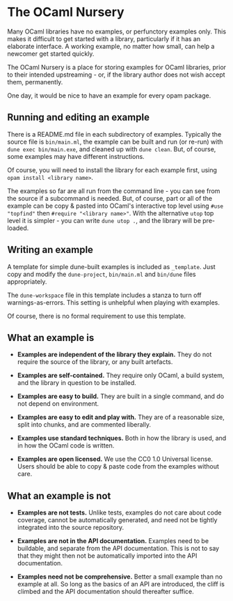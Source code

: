 # The OCaml Nursery

Many OCaml libraries have no examples, or perfunctory examples only. This makes
it difficult to get started with a library, particularly if it has an elaborate
interface. A working example, no matter how small, can help a newcomer get
started quickly.

The OCaml Nursery is a place for storing examples for OCaml libraries, prior to
their intended upstreaming - or, if the library author does not wish accept
them, permanently.

One day, it would be nice to have an example for every opam package.

## Running and editing an example

There is a README.md file in each subdirectory of examples. Typically the
source file is `bin/main.ml`, the example can be built and run (or re-run) with
`dune exec bin/main.exe`, and cleaned up with `dune clean`. But, of course,
some examples may have different instructions.

Of course, you will need to install the library for each example first, using
`opam install <library name>`.

The examples so far are all run from the command line - you can see from the
source if a subcommand is needed. But, of course, part or all of the example
can be copy & pasted into OCaml's interactive top level using `#use "topfind"`
then `#require "<library name>"`. With the alternative `utop` top level it is
simpler - you can write `dune utop .`, and the library will be pre-loaded.

## Writing an example

A template for simple dune-built examples is included as `_template`. Just copy
and modify the `dune-project`, `bin/main.ml` and `bin/dune` files
appropriately.

The `dune-workspace` file in this template includes a stanza to turn off
warnings-as-errors. This setting is unhelpful when playing with examples.

Of course, there is no formal requirement to use this template.

## What an example is

- **Examples are independent of the library they explain.** They do not require
  the source of the library, or any built artefacts.

- **Examples are self-contained.** They require only OCaml, a build system, and
  the library in question to be installed.

- **Examples are easy to build.** They are built in a single command, and do
  not depend on environment. 

- **Examples are easy to edit and play with.** They are of a reasonable size,
  split into chunks, and are commented liberally.

- **Examples use standard techniques.** Both in how the library is used, and in
  how the OCaml code is written.

- **Examples are open licensed.** We use the CC0 1.0 Universal license. Users
  should be able to copy & paste code from the examples without care.

## What an example is not

- **Examples are not tests.** Unlike tests, examples do not care about code
  coverage, cannot be automatically generated, and need not be tightly
  integrated into the source repository.
 
- **Examples are not in the API documentation.** Examples need to be buildable,
  and separate from the API documentation. This is not to say that they might
  then not be automatically imported into the API documentation.

- **Examples need not be comprehensive.** Better a small example than no
  example at all. So long as the basics of an API are introduced, the cliff is
  climbed and the API documentation should thereafter suffice.
